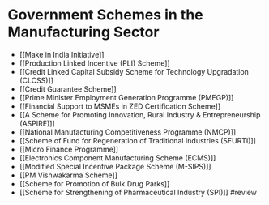# Government Schemes in the Manufacturing Sector

* [[Make in India Initiative]]
* [[Production Linked Incentive (PLI) Scheme]]
* [[Credit Linked Capital Subsidy Scheme for Technology Upgradation (CLCSS)]]
* [[Credit Guarantee Scheme]]
* [[Prime Minister Employment Generation Programme (PMEGP)]]
* [[Financial Support to MSMEs in ZED Certification Scheme]]
* [[A Scheme for Promoting Innovation, Rural Industry & Entrepreneurship (ASPIRE)]]
* [[National Manufacturing Competitiveness Programme (NMCP)]]
* [[Scheme of Fund for Regeneration of Traditional Industries (SFURTI)]]
* [[Micro Finance Programme]]
* [[Electronics Component Manufacturing Scheme (ECMS)]]
* [[Modified Special Incentive Package Scheme (M-SIPS)]]
* [[PM Vishwakarma Scheme]]
* [[Scheme for Promotion of Bulk Drug Parks]]
* [[Scheme for Strengthening of Pharmaceutical Industry (SPI)]]
#review